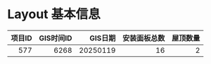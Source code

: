 # Layout 基本信息

|   项目ID |   GIS时间ID |    GIS日期 |   安装面板总数 |   屋顶数量 |
|-------:|----------:|---------:|---------:|-------:|
|    577 |      6268 | 20250119 |       16 |      2 |